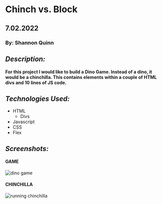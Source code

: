 # **Chinch vs. Block**

## 7.02.2022
### By: Shannon Quinn

## *Description:*

#### For this project I would like to build a Dino Game. Instead of a dino, it would be a chinchilla. This contains elements within a couple of HTML divs and 10 lines of JS code. 

## *Technologies Used:*
* HTML
  * Divs
* Javascript
* CSS
 * Flex
 
## *Screenshots:*

#### GAME 
![dino game](https://user-images.githubusercontent.com/107195049/177011677-c3f2e3c8-1bcc-414f-ab7a-f771e352aea3.gif)

#### CHINCHILLA
![running chinchilla](https://user-images.githubusercontent.com/107195049/177011679-5703d346-0c2d-4851-893e-15c6b0f0042b.gif)
